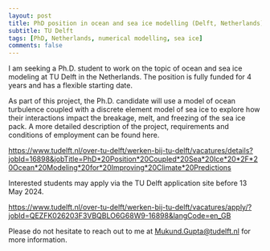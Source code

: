 ```yaml
---
layout: post
title: PhD position in ocean and sea ice modelling (Delft, Netherlands)
subtitle: TU Delft
tags: [PhD, Netherlands, numerical modelling, sea ice]
comments: false
---
```

I am seeking a Ph.D. student to work on the topic of ocean and sea ice
modeling at TU Delft in the Netherlands. The position is fully funded for 4
years and has a flexible starting date.

As part of this project, the Ph.D. candidate will use a model of ocean
turbulence coupled with a discrete element model of sea ice to explore how
their interactions impact the breakage, melt, and freezing of the sea ice
pack. A more detailed description of the project, requirements and
conditions of employment can be found here. 

https://www.tudelft.nl/over-tu-delft/werken-bij-tu-delft/vacatures/details?jobId=16898&jobTitle=PhD*20Position*20Coupled*20Sea*20Ice*20*2F*20Ocean*20Modeling*20for*20Improving*20Climate*20Predictions

Interested students may apply via the TU Delft application site before 13
May 2024.

https://www.tudelft.nl/over-tu-delft/werken-bij-tu-delft/vacatures/apply/?jobId=QEZFK026203F3VBQBLO6G68W9-16898&langCode=en_GB

Please do not hesitate to reach out to me at Mukund.Gupta@tudelft.nl for
more information.
